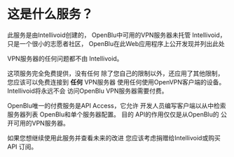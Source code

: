 # 这是什么服务？

此服务是由Intellivoid创建的，
OpenBlu中可用的VPN服务器未托管
Intellivoid，只是一个很小的志愿者社区，
OpenBlu在此Web应用程序上公开发现并列出此处

VPN服务器的任何问题都不由
Intellivoid。

这项服务完全免费提供，没有任何
除了您自己的限制以外，还应用了其他限制，
您应该可以免费连接到 **任何** VPN服务器
使用任何使用OpenVPN客户端的设备。 Intellivoid将永远不会
访问OpenBlu VPN服务器需要付费。

OpenBlu唯一的付费服务是API Access，它允许
开发人员编写客户端以从中检索服务器列表
OpenBlu和单个服务器配置。 目的
API的作用仅仅是从OpenBlu的
公开可用的VPN服务器。

如果您想继续使用此服务并查看未来的改进
您应该考虑捐赠给Intellivoid或购买API
订阅。